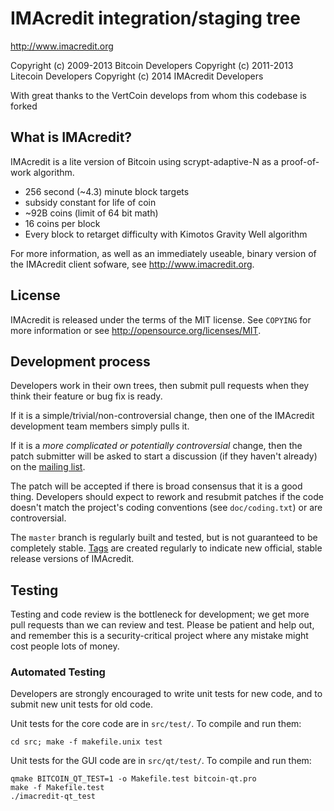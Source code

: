 IMAcredit integration/staging tree
================================

http://www.imacredit.org

Copyright (c) 2009-2013 Bitcoin Developers
Copyright (c) 2011-2013 Litecoin Developers
Copyright (c) 2014 IMAcredit Developers

With great thanks to the VertCoin develops from whom this codebase is forked

What is IMAcredit?
----------------

IMAcredit is a lite version of Bitcoin using scrypt-adaptive-N as a proof-of-work algorithm.
 - 256 second (~4.3) minute block targets
 - subsidy constant for life of coin
 - ~92B coins (limit of 64 bit math)
 - 16 coins per block
 - Every block to retarget difficulty with Kimotos Gravity Well algorithm

For more information, as well as an immediately useable, binary version of
the IMAcredit client sofware, see http://www.imacredit.org.

License
-------

IMAcredit is released under the terms of the MIT license. See `COPYING` for more
information or see http://opensource.org/licenses/MIT.

Development process
-------------------

Developers work in their own trees, then submit pull requests when they think
their feature or bug fix is ready.

If it is a simple/trivial/non-controversial change, then one of the IMAcredit
development team members simply pulls it.

If it is a *more complicated or potentially controversial* change, then the patch
submitter will be asked to start a discussion (if they haven't already) on the
[mailing list](http://sourceforge.net/mailarchive/forum.php?forum_name=bitcoin-development).

The patch will be accepted if there is broad consensus that it is a good thing.
Developers should expect to rework and resubmit patches if the code doesn't
match the project's coding conventions (see `doc/coding.txt`) or are
controversial.

The `master` branch is regularly built and tested, but is not guaranteed to be
completely stable. [Tags](https://github.com/bitcoin/bitcoin/tags) are created
regularly to indicate new official, stable release versions of IMAcredit.

Testing
-------

Testing and code review is the bottleneck for development; we get more pull
requests than we can review and test. Please be patient and help out, and
remember this is a security-critical project where any mistake might cost people
lots of money.

### Automated Testing

Developers are strongly encouraged to write unit tests for new code, and to
submit new unit tests for old code.

Unit tests for the core code are in `src/test/`. To compile and run them:

    cd src; make -f makefile.unix test

Unit tests for the GUI code are in `src/qt/test/`. To compile and run them:

    qmake BITCOIN_QT_TEST=1 -o Makefile.test bitcoin-qt.pro
    make -f Makefile.test
    ./imacredit-qt_test

